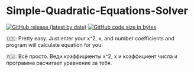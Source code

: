 # Simple-Quadratic-Equations-Solver

[![GitHub release (latest by date)](https://img.shields.io/github/v/release/blazedzn/Simple-Quadratic-Equations-Solver?style=for-the-badge)](https://github.com/blazedzn/Simple-Quadratic-Equations-Solver/releases/tag/1.1)
[![GitHub code size in bytes](https://img.shields.io/github/languages/code-size/blazedzn/Simple-Quadratic-Equations-Solver?color=greend&style=for-the-badge)](https://github.com/blazedzn/Simple-Quadratic-Equations-Solver/archive/1.1.zip)

🇺🇸: Pretty easy. Just enter your x^2, x, and number coefficients and program will calculate equation for you.

🇷🇺: Всё просто. Веди коэффициенты x^2, x и коэффициент числа и программа расчитает уравнение за тебя.
